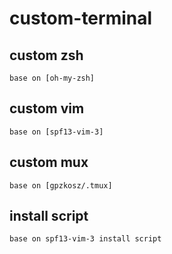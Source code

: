 # custom-terminal
## custom zsh
    base on [oh-my-zsh]
## custom vim
    base on [spf13-vim-3]
## custom mux
    base on [gpzkosz/.tmux]
## install script
    base on spf13-vim-3 install script

[oh-my-zsh]:https://github.com/robbyrussell/oh-my-zsh
[spf13-vim-3]:https://github.com/spf13/spf13-vim
[gpzkosz/.tmux]:https://github.com/gpakosz/.tmux
